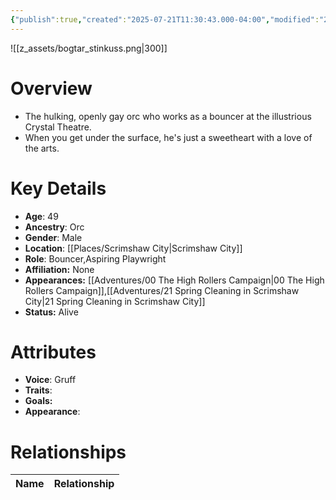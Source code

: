 ```yaml
---
{"publish":true,"created":"2025-07-21T11:30:43.000-04:00","modified":"2025-10-17T10:16:45.926-04:00","published":"2025-10-17T10:16:45.926-04:00","cssclasses":"","Age":"49","Ancestry":["Orc"],"Gender":"Male","Location":["[[Scrimshaw City]]"],"Role":["Bouncer","Aspiring Playwright"],"Affiliation":["None"],"Appearances":["[[00 The High Rollers Campaign]]","[[21 Spring Cleaning in Scrimshaw City]]"],"Status":"Alive"}
---
```


![[z_assets/bogtar_stinkuss.png|300]]

# Overview
- The hulking, openly gay orc who works as a bouncer at the illustrious Crystal Theatre.
- When you get under the surface, he's just a sweetheart with a love of the arts.

# Key Details
- **Age**: 49
- **Ancestry**: Orc
- **Gender**: Male
- **Location**: [[Places/Scrimshaw City\|Scrimshaw City]]
- **Role**: Bouncer,Aspiring Playwright
- **Affiliation:** None
- **Appearances:** [[Adventures/00 The High Rollers Campaign\|00 The High Rollers Campaign]],[[Adventures/21 Spring Cleaning in Scrimshaw City\|21 Spring Cleaning in Scrimshaw City]]
- **Status:** Alive

# Attributes
- **Voice**: Gruff
- **Traits**: 
- **Goals:** 
- **Appearance**: 

# Relationships

| Name  | Relationship |
| ----- | ------------ |
